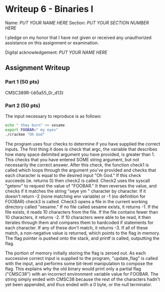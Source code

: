 # Writeup 6 - Binaries I

Name: *PUT YOUR NAME HERE*
Section: *PUT YOUR SECTION NUMBER HERE*

I pledge on my honor that I have not given or received any unauthorized assistance on this assignment or examination.

Digital acknowledgement: *PUT YOUR NAME HERE*

## Assignment Writeup

### Part 1 (50 pts)

CMSC389R-{di5a55_0r_d13}

### Part 2 (50 pts)

The input necessary to reproduce is as follows:
```bash
echo " they burn" >> sesame
export FOOBAR=" my eyes"
./crackme "Oh God"
```

The program uses four checks to determine if you have supplied the correct inputs. The first thing it does is check that argc, the variable that describes how many space delimited argument you have provided, is greater than 1. This checks that you have entered SOME string argument, but not necessarily the correct answer. After this check, the function check1 is called which loops through the argument you've provided and checks that each character is equal to the desired input "Oh God." If this check succeeds (ie. returns 0) then check2 is called. Check2 uses the syscall "getenv" to request the value of "FOOBAR." It then reverses the value, and checks if it matches the string "seye ym " character by character. If it doesn't return -2 (none matching env variable) or -1 (no definition for FOOBAR) check3 is called. Check3 opens a file in the current working directory called "sesame." If no file called sesame exists, it returns -1. If the file exists, it reads 10 characters from the file. If the file contains fewer than 10 characters, it returns -2. If 10 characters were able to be read, it then iterates through them and compares them to hardcoded if statements for each character. If any of these don't match, it returns -3. If all of these match, a non-negative value is returned, which points to the flag in memory. The flag pointer is pushed onto the stack, and printf is called, outputting the flag.

The portion of memory initially storing the flag is zeroed out. As each successive correct input is supplied to the program, "update_flag" is called with the input, and performs some bit-level manipulation to compose the flag. This explains why the old binary would print only a partial flag ("CMSC38") with an incorrect environment variable value for FOOBAR. The string simply ended with CMSC38 because the rest of the characters hadn't yet been appended, and thus ended with a 0 byte, or the null terminator.
